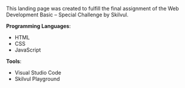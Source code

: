This landing page was created to fulfill the final assignment of the Web Development Basic – Special Challenge by Skilvul.

**Programming Languages**:
- HTML
- CSS
- JavaScript
 
**Tools**:
- Visual Studio Code
- Skilvul Playground 

